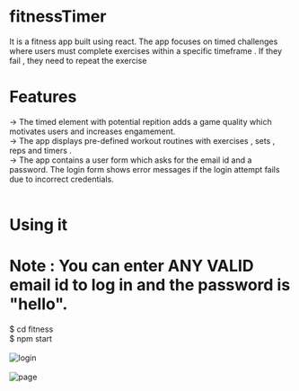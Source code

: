 # fitnessTimer <br>
It is a fitness app built using react. The app focuses on timed challenges where users must complete exercises within a specific timeframe . If they fail , they need to repeat the exercise <br>
# Features <br>
-> The timed element with potential repition adds a game quality which motivates users and increases engamement. <br>
-> The app displays pre-defined workout routines with exercises , sets , reps and timers . <br>
-> The app contains a user form which asks for the email id and a password. The login form shows error messages if the login attempt fails due to incorrect credentials.
<br><br>
# Using it <br>
# Note : You can enter ANY VALID email id to log in and the password is "hello".
$ cd fitness<br>
$ npm start <br><br>
![login](https://github.com/user-attachments/assets/1d78fd7a-513a-4cd4-9987-410885dc94ba)<br><br>
![page](https://github.com/user-attachments/assets/462cbca2-d822-49c1-b93a-02e075c764f9)
